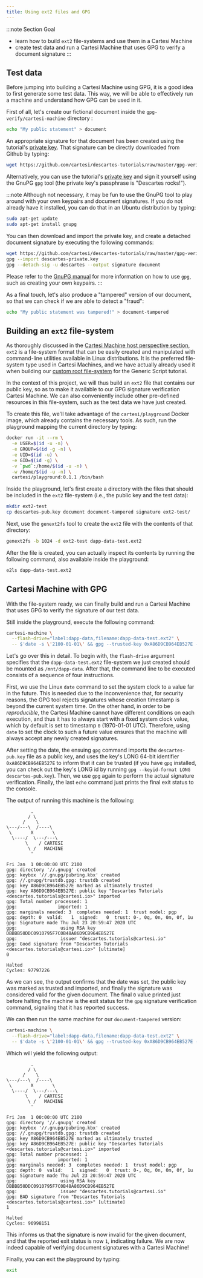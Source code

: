 ```yaml
---
title: Using ext2 files and GPG
---
```


:::note Section Goal
- learn how to build `ext2` file-systems and use them in a Cartesi Machine
- create test data and run a Cartesi Machine that uses GPG to verify a document signature
:::


## Test data

Before jumping into building a Cartesi Machine using GPG, it is a good idea to first generate some test data. This way, we will be able to effectively run a machine and understand how GPG can be used in it.

First of all, let's create our fictional document inside the `gpg-verify/cartesi-machine` directory :

```bash
echo "My public statement" > document
```

An appropriate signature for that document has been created using the tutorial's [private key](https://github.com/cartesi/descartes-tutorials/raw/master/gpg-verify/cartesi-machine/descartes-private.key). That signature can be directly downloaded from Github by typing:

```bash
wget https://github.com/cartesi/descartes-tutorials/raw/master/gpg-verify/cartesi-machine/signature
```

Alternatively, you can use the tutorial's [private key](https://github.com/cartesi/descartes-tutorials/raw/master/gpg-verify/cartesi-machine/descartes-private.key) and sign it yourself using the GnuPG `gpg` tool (the private key's passphrase is "Descartes rocks!").

:::note
Although not necessary, it may be fun to use the GnuPG tool to play around with your own keypairs and document signatures. If you do not already have it installed, you can do that in an Ubuntu distribution by typing:

```bash
sudo apt-get update
sudo apt-get install gnupg
```

You can then download and import the private key, and create a detached document signature by executing the following commands:

```bash
wget https://github.com/cartesi/descartes-tutorials/raw/master/gpg-verify/cartesi-machine/descartes-private.key
gpg --import descartes-private.key
gpg --detach-sig -u descartes --output signature document
```

Please refer to the [GnuPG manual](https://www.gnupg.org/gph/en/manual.html) for more information on how to use `gpg`, such as creating your own keypairs. 
:::

As a final touch, let's also produce a "tampered" version of our document, so that we can check if we are able to detect a "fraud":

```bash
echo "My public statement was tampered!" > document-tampered
```

## Building an `ext2` file-system

As thoroughly discussed in the [Cartesi Machine host perspective section](../../../machine/host/cmdline/#flash-drives), `ext2` is a file-system format that can be easily created and manipulated with command-line utilities available in Linux distributions. It is the preferred file-system type used in Cartesi Machines, and we have actually already used it when building our [custom root file-system](../../generic-script/custom-rootfs) for the Generic Script tutorial.

In the context of this project, we will thus build an `ext2` file that contains our public key, so as to make it available to our GPG signature verification Cartesi Machine. We can also conveniently include other pre-defined resources in this file-system, such as the test data we have just created.

To create this file, we'll take advantage of the `cartesi/playground` Docker image, which already contains the necessary tools. As such, run the playground mapping the current directory by typing:

```bash
docker run -it --rm \
  -e USER=$(id -u -n) \
  -e GROUP=$(id -g -n) \
  -e UID=$(id -u) \
  -e GID=$(id -g) \
  -v `pwd`:/home/$(id -u -n) \
  -w /home/$(id -u -n) \
  cartesi/playground:0.1.1 /bin/bash
```

Inside the playground, let's first create a directory with the files that should be included in the `ext2` file-system (i.e., the public key and the test data):

```bash
mkdir ext2-test
cp descartes-pub.key document document-tampered signature ext2-test/
```

Next, use the `genext2fs` tool to create the `ext2` file with the contents of that directory:

```bash
genext2fs -b 1024 -d ext2-test dapp-data-test.ext2
``` 

After the file is created, you can actually inspect its contents by running the following command, also available inside the playground:

```bash
e2ls dapp-data-test.ext2
```

## Cartesi Machine with GPG

With the file-system ready, we can finally build and run a Cartesi Machine that uses GPG to verify the signature of our test data.

Still inside the playground, execute the following command:

```bash
cartesi-machine \
  --flash-drive="label:dapp-data,filename:dapp-data-test.ext2" \
  -- $'date -s \'2100-01-01\' && gpg --trusted-key 0xA86D9CB964EB527E --import /mnt/dapp-data/descartes-pub.key && gpg --verify /mnt/dapp-data/signature /mnt/dapp-data/document ; echo $?'
```

Let's go over this in detail. To begin with, the `flash-drive` argument specifies that the `dapp-data-test.ext2` file-system we just created should be mounted as `/mnt/dapp-data`. After that, the command line to be executed consists of a sequence of four instructions.

First, we use the Linux `date` command to set the system clock to a value far in the future. This is needed due to the inconvenience that, for security reasons, the GPG tool rejects signatures whose creation timestamp is beyond the current system time. On the other hand, in order to be *reproducible*, the Cartesi Machine cannot have different conditions on each execution, and thus it has to always start with a fixed system clock value, which by default is set to timestamp `0` (1970-01-01 UTC). Therefore, using `date` to set the clock to such a future value ensures that the machine will always accept any newly created signatures.

After setting the date, the ensuing `gpg` command imports the `descartes-pub.key` file as a public key, and uses the key's LONG 64-bit identifier `0xA86D9CB964EB527E` to inform that it can be trusted (if you have `gpg` installed, you can check out the key's LONG id by running `gpg --keyid-format LONG descartes-pub.key`). Then, we use `gpg` again to perform the actual signature verification. Finally, the last `echo` command just prints the final exit status to the console.

The output of running this machine is the following:

```
         .
        / \
      /    \
\---/---\  /----\
 \       X       \
  \----/  \---/---\
       \    / CARTESI
        \ /   MACHINE
         '

Fri Jan  1 00:00:00 UTC 2100
gpg: directory '//.gnupg' created
gpg: keybox '//.gnupg/pubring.kbx' created
gpg: //.gnupg/trustdb.gpg: trustdb created
gpg: key A86D9CB964EB527E marked as ultimately trusted
gpg: key A86D9CB964EB527E: public key "Descartes Tutorials <descartes.tutorials@cartesi.io>" imported
gpg: Total number processed: 1
gpg:               imported: 1
gpg: marginals needed: 3  completes needed: 1  trust model: pgp
gpg: depth: 0  valid:   1  signed:   0  trust: 0-, 0q, 0n, 0m, 0f, 1u
gpg: Signature made Thu Jul 23 20:59:47 2020 UTC
gpg:                using RSA key DBBBB50DDC0910795F7C0B48A86D9CB964EB527E
gpg:                issuer "descartes.tutorials@cartesi.io"
gpg: Good signature from "Descartes Tutorials <descartes.tutorials@cartesi.io>" [ultimate]
0

Halted
Cycles: 97797226
```

As we can see, the output confirms that the date was set, the public key was marked as trusted and imported, and finally the signature was considered valid for the given document. The final `0` value printed just before halting the machine is the exit status for the `gpg` signature verification command, signaling that it has reported success.

We can then run the same machine for our `document-tampered` version:

```bash
cartesi-machine \
  --flash-drive="label:dapp-data,filename:dapp-data-test.ext2" \
  -- $'date -s \'2100-01-01\' && gpg --trusted-key 0xA86D9CB964EB527E --import /mnt/dapp-data/descartes-pub.key && gpg --verify /mnt/dapp-data/signature /mnt/dapp-data/document-tampered ; echo $?'
```

Which will yield the following output:

```
         .
        / \
      /    \
\---/---\  /----\
 \       X       \
  \----/  \---/---\
       \    / CARTESI
        \ /   MACHINE
         '

Fri Jan  1 00:00:00 UTC 2100
gpg: directory '//.gnupg' created
gpg: keybox '//.gnupg/pubring.kbx' created
gpg: //.gnupg/trustdb.gpg: trustdb created
gpg: key A86D9CB964EB527E marked as ultimately trusted
gpg: key A86D9CB964EB527E: public key "Descartes Tutorials <descartes.tutorials@cartesi.io>" imported
gpg: Total number processed: 1
gpg:               imported: 1
gpg: marginals needed: 3  completes needed: 1  trust model: pgp
gpg: depth: 0  valid:   1  signed:   0  trust: 0-, 0q, 0n, 0m, 0f, 1u
gpg: Signature made Thu Jul 23 20:59:47 2020 UTC
gpg:                using RSA key DBBBB50DDC0910795F7C0B48A86D9CB964EB527E
gpg:                issuer "descartes.tutorials@cartesi.io"
gpg: BAD signature from "Descartes Tutorials <descartes.tutorials@cartesi.io>" [ultimate]
1

Halted
Cycles: 96998151
```

This informs us that the signature is now invalid for the given document, and that the reported exit status is now `1`, indicating failure. We are now indeed capable of verifying document signatures with a Cartesi Machine!

Finally, you can exit the playground by typing:

```bash
exit
```


